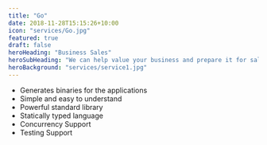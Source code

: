 ```yaml
---
title: "Go"
date: 2018-11-28T15:15:26+10:00
icon: "services/Go.jpg"
featured: true
draft: false
heroHeading: "Business Sales"
heroSubHeading: "We can help value your business and prepare it for sale."
heroBackground: "services/service1.jpg"
---
```

 
<!-- &#8226; Generates binaries for the applications \
 &#8226; Simple and easy to understand \
 &#8226; Powerful standard library \
 &#8226; Statically typed language\
 &#8226; Concurrency Support\
 &#8226; Testing Support -->

- Generates binaries for the applications 
- Simple and easy to understand 
 - Powerful standard library 
 - Statically typed language
- Concurrency Support
 - Testing Support


